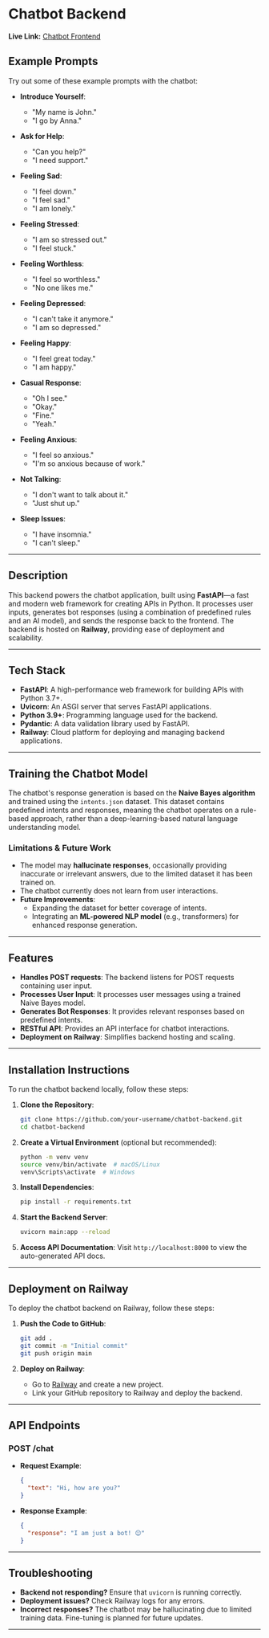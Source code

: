 # **Chatbot Backend**

**Live Link:** [Chatbot Frontend](https://frontend-deploy-git-master-monicahs-projects.vercel.app/)

## **Example Prompts**
Try out some of these example prompts with the chatbot:

- **Introduce Yourself**: 
  - "My name is John."
  - "I go by Anna."
  
- **Ask for Help**: 
  - "Can you help?"
  - "I need support."
  
- **Feeling Sad**: 
  - "I feel down."
  - "I feel sad."
  - "I am lonely."
  
- **Feeling Stressed**: 
  - "I am so stressed out."
  - "I feel stuck."
  
- **Feeling Worthless**: 
  - "I feel so worthless."
  - "No one likes me."
  
- **Feeling Depressed**: 
  - "I can't take it anymore."
  - "I am so depressed."
  
- **Feeling Happy**: 
  - "I feel great today."
  - "I am happy."
  
- **Casual Response**: 
  - "Oh I see."
  - "Okay."
  - "Fine."
  - "Yeah."
  
- **Feeling Anxious**: 
  - "I feel so anxious."
  - "I'm so anxious because of work."
  
- **Not Talking**: 
  - "I don't want to talk about it."
  - "Just shut up."
  
- **Sleep Issues**: 
  - "I have insomnia."
  - "I can't sleep."

---

## **Description**
This backend powers the chatbot application, built using **FastAPI**—a fast and modern web framework for creating APIs in Python. It processes user inputs, generates bot responses (using a combination of predefined rules and an AI model), and sends the response back to the frontend. The backend is hosted on **Railway**, providing ease of deployment and scalability.

---

## **Tech Stack**
- **FastAPI**: A high-performance web framework for building APIs with Python 3.7+.
- **Uvicorn**: An ASGI server that serves FastAPI applications.
- **Python 3.9+**: Programming language used for the backend.
- **Pydantic**: A data validation library used by FastAPI.
- **Railway**: Cloud platform for deploying and managing backend applications.

---

## **Training the Chatbot Model**
The chatbot's response generation is based on the **Naive Bayes algorithm** and trained using the `intents.json` dataset. This dataset contains predefined intents and responses, meaning the chatbot operates on a rule-based approach, rather than a deep-learning-based natural language understanding model.

### **Limitations & Future Work**
- The model may **hallucinate responses**, occasionally providing inaccurate or irrelevant answers, due to the limited dataset it has been trained on.
- The chatbot currently does not learn from user interactions.
- **Future Improvements**: 
  - Expanding the dataset for better coverage of intents.
  - Integrating an **ML-powered NLP model** (e.g., transformers) for enhanced response generation.

---

## **Features**
- **Handles POST requests**: The backend listens for POST requests containing user input.
- **Processes User Input**: It processes user messages using a trained Naive Bayes model.
- **Generates Bot Responses**: It provides relevant responses based on predefined intents.
- **RESTful API**: Provides an API interface for chatbot interactions.
- **Deployment on Railway**: Simplifies backend hosting and scaling.

---

## **Installation Instructions**
To run the chatbot backend locally, follow these steps:

1. **Clone the Repository**:
   ```bash
   git clone https://github.com/your-username/chatbot-backend.git
   cd chatbot-backend
   ```

2. **Create a Virtual Environment** (optional but recommended):
   ```bash
   python -m venv venv
   source venv/bin/activate  # macOS/Linux
   venv\Scripts\activate  # Windows
   ```

3. **Install Dependencies**:
   ```bash
   pip install -r requirements.txt
   ```

4. **Start the Backend Server**:
   ```bash
   uvicorn main:app --reload
   ```

5. **Access API Documentation**:
   Visit `http://localhost:8000` to view the auto-generated API docs.

---

## **Deployment on Railway**
To deploy the chatbot backend on Railway, follow these steps:

1. **Push the Code to GitHub**:
   ```bash
   git add .
   git commit -m "Initial commit"
   git push origin main
   ```

2. **Deploy on Railway**:
   - Go to [Railway](https://railway.app/) and create a new project.
   - Link your GitHub repository to Railway and deploy the backend.

---

## **API Endpoints**
### **POST /chat**
- **Request Example**:
  ```json
  {
    "text": "Hi, how are you?"
  }
  ```
- **Response Example**:
  ```json
  {
    "response": "I am just a bot! 😊"
  }
  ```

---

## **Troubleshooting**
- **Backend not responding?** Ensure that `uvicorn` is running correctly.
- **Deployment issues?** Check Railway logs for any errors.
- **Incorrect responses?** The chatbot may be hallucinating due to limited training data. Fine-tuning is planned for future updates.

---
